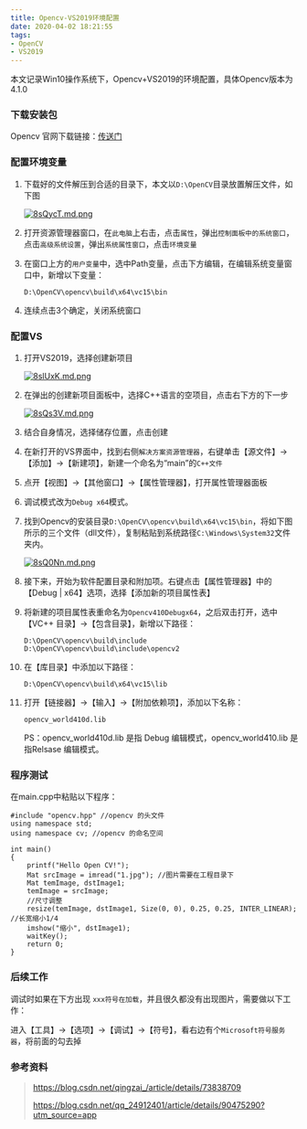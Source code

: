 ```yaml
---
title: Opencv-VS2019环境配置
date: 2020-04-02 18:21:55
tags:
- OpenCV
- VS2019
---
```


本文记录Win10操作系统下，Opencv+VS2019的环境配置，具体Opencv版本为4.1.0

<!--more-->

### 下载安装包

Opencv 官网下载链接：[传送门](https://opencv.org/releases/)

### 配置环境变量

1. 下载好的文件解压到合适的目录下，本文以`D:\OpenCV`目录放置解压文件，如下图

   [![8sQycT.md.png](https://s1.ax1x.com/2020/03/19/8sQycT.md.png)](https://imgchr.com/i/8sQycT)

2. 打开资源管理器窗口，在`此电脑`上右击，点击`属性`，弹出`控制面板中的系统窗口`，点击`高级系统设置`，弹出`系统属性窗口`，点击`环境变量`

3. 在窗口上方的`用户变量`中，选中Path变量，点击下方编辑，在编辑系统变量窗口中，新增以下变量：

   ```
   D:\OpenCV\opencv\build\x64\vc15\bin
   ```

4. 连续点击3个确定，关闭系统窗口

### 配置VS

1. 打开VS2019，选择创建新项目

   [![8slUxK.md.png](https://s1.ax1x.com/2020/03/19/8slUxK.md.png)](https://imgchr.com/i/8slUxK)

2. 在弹出的创建新项目面板中，选择C++语言的空项目，点击右下方的下一步

   [![8sQs3V.md.png](https://s1.ax1x.com/2020/03/19/8sQs3V.md.png)](https://imgchr.com/i/8sQs3V)

3. 结合自身情况，选择储存位置，点击创建

4. 在新打开的VS界面中，找到右侧`解决方案资源管理器`，右键单击【源文件】->【添加】->【新建项】，新建一个命名为“main”的`C++文件`

5. 点开【视图】->【其他窗口】->【属性管理器】，打开属性管理器面板

6. 调试模式改为`Debug x64`模式。

7. 找到Opencv的安装目录`D:\OpenCV\opencv\build\x64\vc15\bin`，将如下图所示的三个文件（dll文件），复制粘贴到系统路径`C:\Windows\System32`文件夹内。

   [![8sQ0Nn.md.png](https://s1.ax1x.com/2020/03/19/8sQ0Nn.md.png)](https://imgchr.com/i/8sQ0Nn)

8. 接下来，开始为软件配置目录和附加项。右键点击【属性管理器】中的【Debug | x64】选项，选择【添加新的项目属性表】

9. 将新建的项目属性表重命名为`Opencv410Debugx64`，之后双击打开，选中【VC++ 目录】->【包含目录】，新增以下路径：

   ```
   D:\OpenCV\opencv\build\include
   D:\OpenCV\opencv\build\include\opencv2
   ```

10. 在【库目录】中添加以下路径：

    ```
    D:\OpenCV\opencv\build\x64\vc15\lib
    ```

11. 打开【链接器】->【输入】->【附加依赖项】，添加以下名称：

    ```
    opencv_world410d.lib
    ```

    PS：opencv_world410d.lib 是指 Debug 编辑模式，opencv_world410.lib 是指Relsase 编辑模式。

### 程序测试

在main.cpp中粘贴以下程序：

```
#include "opencv.hpp" //opencv 的头文件
using namespace std;
using namespace cv; //opencv 的命名空间

int main()
{
	printf("Hello Open CV!");
	Mat srcImage = imread("1.jpg");	//图片需要在工程目录下
	Mat temImage, dstImage1;
	temImage = srcImage;
	//尺寸调整
	resize(temImage, dstImage1, Size(0, 0), 0.25, 0.25, INTER_LINEAR);     //长宽缩小1/4
	imshow("缩小", dstImage1);
	waitKey();
	return 0;
}
```

### 后续工作

调试时如果在下方出现 `xxx符号在加载`，并且很久都没有出现图片，需要做以下工作：

进入【工具】->【选项】->【调试】->【符号】，看右边有个`Microsoft符号服务器`，将前面的勾去掉

### 参考资料

> https://blog.csdn.net/qingzai_/article/details/73838709
>
> https://blog.csdn.net/qq_24912401/article/details/90475290?utm_source=app